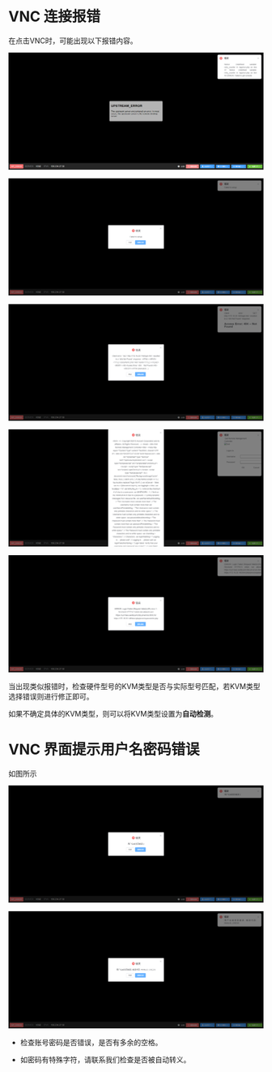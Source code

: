# VNC 连接报错

在点击VNC时，可能出现以下报错内容。

![](./image/image1.png)

![](./image/image4.png)

![](./image/image5.png)

![](./image/image6.png)

![](./image/image7.png)

当出现类似报错时，检查硬件型号的KVM类型是否与实际型号匹配，若KVM类型选择错误则进行修正即可。

如果不确定具体的KVM类型，则可以将KVM类型设置为**自动检测**。



# VNC 界面提示用户名密码错误

如图所示

![](./image/image2.png)

![](./image/image3.png)

- 检查账号密码是否错误，是否有多余的空格。
  
- 如密码有特殊字符，请联系我们检查是否被自动转义。